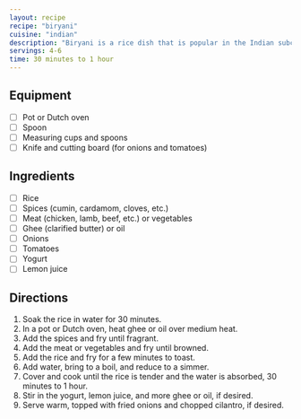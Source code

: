 ```yaml
---
layout: recipe
recipe: "biryani"
cuisine: "indian"
description: "Biryani is a rice dish that is popular in the Indian subcontinent. It is made with rice, spices, and meat or vegetables."
servings: 4-6
time: 30 minutes to 1 hour
---
```


## Equipment
- [ ] Pot or Dutch oven
- [ ] Spoon
- [ ] Measuring cups and spoons
- [ ] Knife and cutting board (for onions and tomatoes)

## Ingredients
- [ ] Rice
- [ ] Spices (cumin, cardamom, cloves, etc.)
- [ ] Meat (chicken, lamb, beef, etc.) or vegetables
- [ ] Ghee (clarified butter) or oil
- [ ] Onions
- [ ] Tomatoes
- [ ] Yogurt
- [ ] Lemon juice

## Directions
1. Soak the rice in water for 30 minutes.
2. In a pot or Dutch oven, heat ghee or oil over medium heat.
3. Add the spices and fry until fragrant.
4. Add the meat or vegetables and fry until browned.
5. Add the rice and fry for a few minutes to toast.
6. Add water, bring to a boil, and reduce to a simmer.
7. Cover and cook until the rice is tender and the water is absorbed, 30 minutes to 1 hour.
8. Stir in the yogurt, lemon juice, and more ghee or oil, if desired.
9. Serve warm, topped with fried onions and chopped cilantro, if desired.
